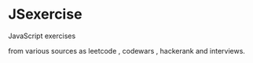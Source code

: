 # JSexercise
JavaScript exercises

from various sources as leetcode , codewars , hackerank and interviews.
